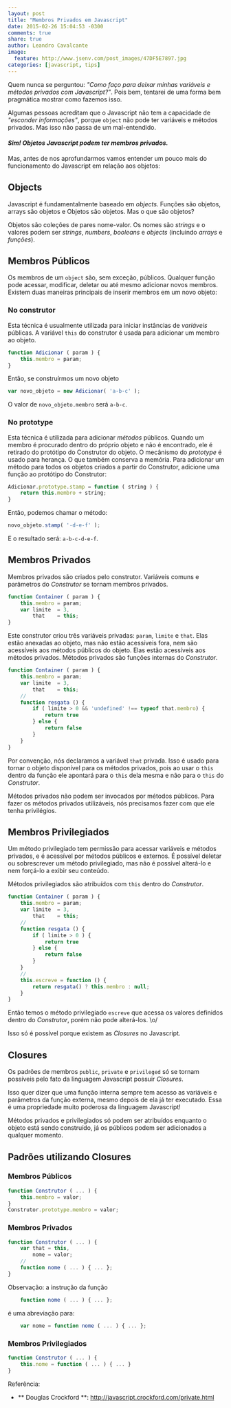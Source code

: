 ```yaml
---
layout: post
title: "Membros Privados em Javascript"
date: 2015-02-26 15:04:53 -0300
comments: true
share: true
author: Leandro Cavalcante
image:
  feature: http://www.jsenv.com/post_images/47DF5E7897.jpg
categories: [javascript, tips]
---
```


Quem nunca se perguntou: _"Como faço para deixar minhas variáveis e métodos privados com Javascript?"_. Pois bem, tentarei de uma forma bem pragmática mostrar como fazemos isso.

Algumas pessoas acreditam que o Javascript não tem a capacidade de _"esconder informações"_, porque `object` não pode ter variáveis e métodos privados. Mas isso não passa de um mal-entendido.

#### _Sim! Objetos Javascript podem ter membros privados._

Mas, antes de nos aprofundarmos vamos entender um pouco mais do funcionamento do Javascript em relação aos objetos:

<!--more-->

## Objects

Javascript é fundamentalmente baseado em _objects_. Funções são objetos, arrays são objetos e Objetos são objetos. Mas o que são objetos?

Objetos são coleções de pares nome-valor. Os nomes são _strings_ e o valores podem ser _strings_, _numbers_, _booleans_ e _objects_ (incluindo _arrays_ e _funções_).

## Membros Públicos

Os membros de um `object` são, sem exceção, públicos. Qualquer função pode acessar, modificar, deletar ou até mesmo adicionar novos membros. Existem duas maneiras principais de inserir membros em um novo objeto:

### No construtor

Esta técnica é usualmente utilizada para iniciar instâncias de _variáveis_ públicas. A variável `this` do construtor é usada para adicionar um membro ao objeto.

``` javascript
function Adicionar ( param ) {
	this.membro = param;
}
```

Então, se construírmos um novo objeto

``` javascript
var novo_objeto = new Adicionar( 'a-b-c' );
```

O valor de `novo_objeto.membro` será `a-b-c`.

### No prototype

Esta técnica é utilizada para adicionar _métodos_ públicos. Quando um membro é procurado dentro do próprio objeto e não é encontrado, ele é retirado do protótipo do Construtor do objeto. O mecânismo do _prototype_ é usado para herança. O que também conserva a memória. Para adicionar um método para todos os objetos criados a partir do Construtor, adicione uma função ao protótipo do Construtor:

``` javascript
Adicionar.prototype.stamp = function ( string ) {
	return this.membro + string;
}
```

Então, podemos chamar o método:

``` javascript
novo_objeto.stamp( '-d-e-f' );
```

E o resultado será: `a-b-c-d-e-f`.

## Membros Privados 

Membros privados são criados pelo construtor. Variáveis comuns e parâmetros do _Construtor_ se tornam membros privados.

``` javascript
function Container ( param ) {
	this.membro = param;
	var limite  = 3,
		that    = this;
}
```

Este construtor criou três variáveis privadas: `param`, `limite` e `that`. Elas estão anexadas ao objeto, mas não estão acessíveis fora, nem são acessíveis aos métodos públicos do objeto. Elas estão acessíveis aos métodos privados. Métodos privados são funções internas do _Construtor_.

``` javascript
function Container ( param ) {
	this.membro = param;
	var limite  = 3,
		that    = this;
	//
	function resgata () {
		if ( limite > 0 && 'undefined' !== typeof that.membro) {
			return true
		} else {
			return false
		}
	}
}
``` 

Por convenção, nós declaramos a variável `that` privada. Isso é usado para tornar o objeto disponível para os métodos privados, pois ao usar o `this` dentro da função ele apontará para o `this` dela mesma e não para o `this` do _Construtor_. 

Métodos privados não podem ser invocados por métodos públicos. Para fazer os métodos privados utilizáveis, nós precisamos fazer com que ele tenha privilégios.

## Membros Privilegiados

Um método privilegiado tem permissão para acessar variáveis e métodos privados, e é acessível por métodos públicos e externos. É possível deletar ou sobrescrever um método privilegiado, mas não é possível alterá-lo e nem forçá-lo a exibir seu conteúdo.

Métodos privilegiados são atribuídos com `this` dentro do _Construtor_.

```javascript
function Container ( param ) {
	this.membro = param;
	var limite  = 3,
		that    = this;
	//
	function resgata () {
		if ( limite > 0 ) {
			return true
		} else {
			return false
		}
	}
	//
	this.escreve = function () {
		return resgata() ? this.membro : null;
	}
}
```

Então temos o método privilegiado `escreve` que acessa os valores definidos dentro do _Construtor_, porém não pode alterá-los. \o/

Isso só é possível porque existem as _Closures_ no Javascript.

## Closures

Os padrões de membros `public`, `private` e `privileged` só se tornam possíveis pelo fato da linguagem Javascript possuir _Closures_.

Isso quer dizer que uma função interna sempre tem acesso as variáveis e parâmetros da função externa, mesmo depois de ela já ter executado.
Essa é uma propriedade muito poderosa da linguagem Javascript!

Métodos privados e privilegiados só podem ser atribuídos enquanto o objeto está sendo construído, já os públicos podem ser adicionados a qualquer momento.

## Padrões utilizando Closures

### Membros Públicos
``` javascript
function Construtor ( ... ) {
	this.membro = valor;
}
Construtor.prototype.membro = valor;
```

### Membros Privados
``` javascript
function Construtor ( ... ) {
	var that = this,
		nome = valor;
	//
	function nome ( ... ) { ... };
}
```

Observação: a instrução da função

``` javascript
	function nome ( ... ) { ... };
```

é uma abreviação para: 

``` javascript
	var nome = function nome ( ... ) { ... };
```


### Membros Privilegiados
``` javascript
function Construtor ( ... ) {
	this.nome = function ( ... ) { ... }
}
```

Referência:

- ** Douglas Crockford **: http://javascript.crockford.com/private.html

